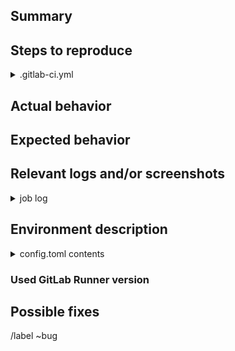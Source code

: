 ## Summary

<!--
Summarize the bug encountered concisely
-->

## Steps to reproduce

<!--
How one can reproduce the issue, such as the job definition, git repository structure.
-->

<!--
Please add the definition of the job from `.gitlab-ci.yml` that is failing
inside of the code blocks (```) below.
-->
<details>
<summary> .gitlab-ci.yml </summary>

```yml
Add the job defection that is failing here
```
</details>

## Actual behavior

<!--
What actually happens
-->

## Expected behavior

<!--
What you should see instead
-->

## Relevant logs and/or screenshots

<!--
Paste the job logs inside of the code blocks (```) below so it would be
easier to read.
-->

<details>
<summary> job log </summary>

```sh
Add the job log
```
</details>

## Environment description

<!--
Are you using shared Runners on GitLab.com? Or is it a custom installation?
Which executors are used? Please also provide the versions of related tools
like `docker info` if you are using the Docker executor.
-->

<!--
Please add the contents of `config.toml` inside of the code blocks (```)
below, remember to remove any secret tokens!
-->
<details>
<summary> config.toml contents </summary>

```toml
Add your configuration here
```
</details>

### Used GitLab Runner version

<!--
Please run and paste the output of `gitlab-runner --version`. If you are using
a Runner where you don't have access to, please paste at least the first lines
the from build log, like:

```
Running with gitlab-ci-multi-runner 1.4.2 (bcc1794)
Using Docker executor with image golang:1.8 ...
```
-->

## Possible fixes

<!--
(If you can, link to the line of code that might be responsible for the problem)
--->

/label ~bug
